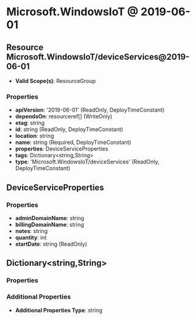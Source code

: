 # Microsoft.WindowsIoT @ 2019-06-01

## Resource Microsoft.WindowsIoT/deviceServices@2019-06-01
* **Valid Scope(s)**: ResourceGroup
### Properties
* **apiVersion**: '2019-06-01' (ReadOnly, DeployTimeConstant)
* **dependsOn**: resourceref[] (WriteOnly)
* **etag**: string
* **id**: string (ReadOnly, DeployTimeConstant)
* **location**: string
* **name**: string (Required, DeployTimeConstant)
* **properties**: DeviceServiceProperties
* **tags**: Dictionary<string,String>
* **type**: 'Microsoft.WindowsIoT/deviceServices' (ReadOnly, DeployTimeConstant)

## DeviceServiceProperties
### Properties
* **adminDomainName**: string
* **billingDomainName**: string
* **notes**: string
* **quantity**: int
* **startDate**: string (ReadOnly)

## Dictionary<string,String>
### Properties
### Additional Properties
* **Additional Properties Type**: string

